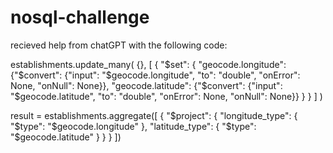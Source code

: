# nosql-challenge

recieved help from chatGPT with the  following code: 


establishments.update_many(
    {},
    [
        {
            "$set": {
                "geocode.longitude": {"$convert": {"input": "$geocode.longitude", "to": "double", "onError": None, "onNull": None}},
                "geocode.latitude": {"$convert": {"input": "$geocode.latitude", "to": "double", "onError": None, "onNull": None}}
            }
        }
    ]
)


result = establishments.aggregate([
    {
        "$project": {
            "longitude_type": { "$type": "$geocode.longitude" },
            "latitude_type": { "$type": "$geocode.latitude" }
        }
    }
])
